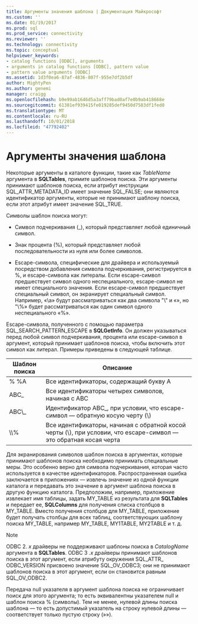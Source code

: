 ```yaml
---
title: Аргументы значения шаблона | Документация Майкрософт
ms.custom: ''
ms.date: 01/19/2017
ms.prod: sql
ms.prod_service: connectivity
ms.reviewer: ''
ms.technology: connectivity
ms.topic: conceptual
helpviewer_keywords:
- catalog functions [ODBC], arguments
- arguments in catalog functions [ODBC], pattern value
- pattern value arguments [ODBC]
ms.assetid: 1d3f0ea6-87af-4836-807f-955e7df2b5df
author: MightyPen
ms.author: genemi
manager: craigg
ms.openlocfilehash: b9e99ab1646d5a3aff79bad0af7e0b9ab418668e
ms.sourcegitcommit: 61381ef939415fe019285def9450d7583df1fed0
ms.translationtype: MT
ms.contentlocale: ru-RU
ms.lasthandoff: 10/01/2018
ms.locfileid: "47792402"
---
```

# <a name="pattern-value-arguments"></a>Аргументы значения шаблона
Некоторые аргументы в каталоге функции, такие как *TableName* аргумента в **SQLTables**, примите шаблонов поиска. Эти аргументы принимают шаблонов поиска, если атрибут инструкции SQL_ATTR_METADATA_ID имеет значение SQL_FALSE; они являются идентификатор аргументы, которые не принимают шаблону поиска, если этот атрибут имеет значение SQL_TRUE.  
  
 Символы шаблон поиска могут:  
  
-   Символ подчеркивания (_), который представляет любой единичный символ.  
  
-   Знак процента (%), который представляет любой последовательности из нуля или более символов.  
  
-   Escape-символа, специфические для драйвера и используемый посредством добавления символа подчеркивания, регистрируется в %, и escape-символа как литералы. Если escape-символ предшествует символ одного неспециального, escape-символ не имеет специального значения. Если escape-символ предшествует специальный символ, он экранирует специальный символ. Например, «\a» будут рассматриваться как два символа "\\" и «», но "\\%» будет рассматриваться как один символ одного неспециального «%».  
  
 Escape-символа, полученного с помощью параметра SQL_SEARCH_PATTERN_ESCAPE в **SQLGetInfo**. Он должен указываться перед любой символ подчеркивания, процента или escape-символ в аргумент, который принимает шаблонов поиска, чтобы включить этот символ как литерал. Примеры приведены в следующей таблице.  
  
|Шаблон поиска|Описание|  
|--------------------|-----------------|  
|% %A|Все идентификаторы, содержащий букву A|  
|ABC_|Все идентификаторы четырех символов, начиная с ABC|  
|ABC\\_|Идентификатор ABC_, при условии, что escape-символ — обратную косую черту (\\)|  
|\\\\%|Все идентификаторы, начиная с обратной косой черты (\\), при условии, что escape-символ — это обратная косая черта|  
  
 Для экранирования символов шаблон поиска в аргументах, которые принимают шаблонов поиска необходимо принимать специальные меры. Это особенно верно для символа подчеркивания, которая часто используется в качестве идентификаторов. Распространенная ошибка заключается в приложениях — извлечь значение из одной функции каталога и передавать это значение в аргумент шаблона поиска в другую функцию каталога. Предположим, например, приложение извлекает имя таблицы, задать MY_TABLE из результата для **SQLTables** и передает ее, **SQLColumns** для получения списка столбцов в MY_TABLE. Вместо получения столбцов для MY_TABLE, приложение будет получать столбцы для всех таблиц, соответствующих шаблону поиска MY_TABLE, например MY_TABLE, MY1TABLE, MY2TABLE и т. д.  
  
> [!NOTE]  
>  ODBC 2. *x* драйверы не поддерживают шаблоны поиска в *CatalogName* аргумента в **SQLTables**. ODBC 3 *.x* драйверы принимают шаблонов поиска в этот аргумент, если атрибуту окружения SQL_ATTR_ ODBC_VERSION присвоено значение SQL_OV_ODBC3; они не принимают шаблонов поиска в этот аргумент, если он становится равным SQL_OV_ODBC2.  
  
 Передача null указателя в аргумент шаблона поиска не ограничивает поиск для этого аргумента; то есть эквивалентны указателем null и шаблон поиска % (символы). Тем не менее, нулевой длины поиска шаблона — то есть допустимый указатель на строку нулевой длины — соответствует только пустую строку (»»).
